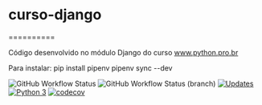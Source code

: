 # curso-django
==========

Código desenvolvido no módulo Django do curso www.python.pro.br

Para instalar:
        pip install pipenv
        pipenv sync --dev

![GitHub Workflow Status](https://img.shields.io/github/workflow/status/FlavioFMBorges/curso-django/CI?style=plastic)
![GitHub Workflow Status (branch)](https://img.shields.io/github/workflow/status/FlavioFMBorges/curso-django/CI/main?style=plastic)
[![Updates](https://pyup.io/repos/github/FlavioFMBorges/curso-django/shield.svg)](https://pyup.io/repos/github/FlavioFMBorges/curso-django/)
[![Python 3](https://pyup.io/repos/github/FlavioFMBorges/curso-django/python-3-shield.svg)](https://pyup.io/repos/github/FlavioFMBorges/curso-django/)
[![codecov](https://codecov.io/gh/FlavioFMBorges/curso-django/branch/main/graph/badge.svg?token=B7ZUA5OAOK)](https://codecov.io/gh/FlavioFMBorges/curso-django)




